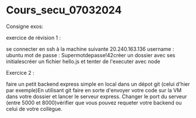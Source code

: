 # Cours_secu_07032024

Consigne exos:


 exercice de révision 1 : 
 
se connecter en ssh à la machine suivante 20.240.163.136
username : ubuntu
mot de passe : Supermotdepasse!42créer un dossier avec ses initialescréer un fichier hello.js et tenter de l'executer avec node


Exercice 2 : 
 
faire un petit backend express simple en local dans un dépot git (celui d'hier par exemple)En utilisant git faire en sorte d'envoyer votre code sur la VM dans votre dossier et lancer le serveur express. Changer le port du serveur (entre 5000 et 8000)vérifier que vous pouvez requeter votre backend ou celui de votre collègue. 

